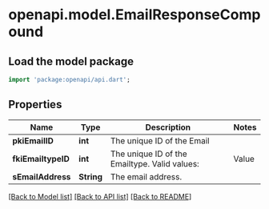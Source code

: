 # openapi.model.EmailResponseCompound

## Load the model package
```dart
import 'package:openapi/api.dart';
```

## Properties
Name | Type | Description | Notes
------------ | ------------- | ------------- | -------------
**pkiEmailID** | **int** | The unique ID of the Email | 
**fkiEmailtypeID** | **int** | The unique ID of the Emailtype.  Valid values:  |Value|Description| |-|-| |1|Office| |2|Home| | 
**sEmailAddress** | **String** | The email address. | 

[[Back to Model list]](../README.md#documentation-for-models) [[Back to API list]](../README.md#documentation-for-api-endpoints) [[Back to README]](../README.md)


